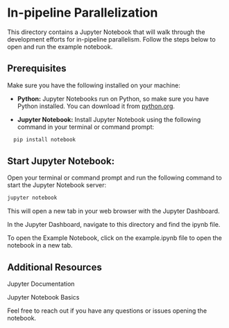 
# In-pipeline Parallelization
This directory contains a Jupyter Notebook that will walk through the development efforts for in-pipeline parallelism. Follow the steps below to open and run the example notebook.

## Prerequisites
Make sure you have the following installed on your machine:

- **Python:** Jupyter Notebooks run on Python, so make sure you have Python installed. You can download it from [python.org](https://www.python.org/).

- **Jupyter Notebook:** Install Jupyter Notebook using the following command in your terminal or command prompt:

```bash
  pip install notebook
```

## Start Jupyter Notebook:

Open your terminal or command prompt and run the following command to start the Jupyter Notebook server:

```bash
jupyter notebook
```
This will open a new tab in your web browser with the Jupyter Dashboard.

In the Jupyter Dashboard, navigate to this directory and find the ipynb file.

To open the Example Notebook, click on the example.ipynb file to open the notebook in a new tab.


## Additional Resources

Jupyter Documentation

Jupyter Notebook Basics

Feel free to reach out if you have any questions or issues opening the notebook. 